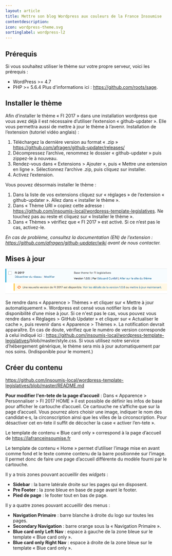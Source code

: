 ```yaml
---
layout: article
title: Mettre son blog Wordpress aux couleurs de la France Insoumise
contentdescription:
icon: wordpress-theme.svg
sortinglabel: wordpress-l2
---
```


## Prérequis

Si vous souhaitez utiliser le thème sur votre propre serveur, voici les prérequis :
- WordPress >= 4.7
- PHP >= 5.6.4
Plus d'informations ici : https://github.com/roots/sage. 


## Installer le thème

Afin d’installer le thème « FI 2017 » dans une installation wordpress que vous avez déjà il est nécessaire d’utiliser l’extension « github-updater ». Elle vous permettra aussi de mettre à jour le thème à l’avenir.
Installation de l’extension (tutoriel vidéo anglais) :
1. Téléchargez la dernière version au format « .zip » <https://github.com/afragen/github-updater/releases/>
2. Décompressez l’archive, renommez le dossier « github-updater » puis zippez-le à nouveau.
3. Rendez-vous dans  « Extensions > Ajouter », puis « Mettre une extension en ligne ». Sélectionnez l’archive .zip, puis cliquez sur installer.
4. Activez l’extension.

Vous pouvez désormais installer le thème :
1. Dans la liste de vos extensions cliquez sur « réglages » de l’extension « github-updater ». Allez dans « installer le thème ».
2. Dans « Thème URI » copiez cette adresse : <https://github.com/insoumis-local/wordpress-template-legislatives>. Ne touchez pas au reste et cliquez sur « Installer le thème ».
3. Dans « Thèmes » vérifiez que « FI 2017 » est activé. Si ce n’est pas le cas, activez-le. 

*En cas de problème, consultez la documentation (EN) de l’extension : <https://github.com/afragen/github-updater/wiki> avant de nous contacter.*

## Mises à jour

![Mise à jour du thème](/assets/images/screenshots/majtheme.png)

Se rendre dans « Apparence > Thèmes » et cliquer sur « Mettre à jour automatiquement ».  Wordpress est censé vous notifier lors de la disponibilité d’une mise à jour. Si ce n'est pas le cas, vous pouvez vous rendre dans « Réglages > GitHub Updater » et cliquer sur « Actualiser le cache », puis revenir dans « Apparence > Thèmes ». La notification devrait apparaître. En cas de doute, vérifiez que le numéro de version corresponde à celui indiqué ici : <https://github.com/insoumis-local/wordpress-template-legislatives>/blob/master/style.css. 
Si vous utilisez notre service d’hébergement générique, le thème sera mis à jour automatiquement par nos soins. (Indisponible pour le moment.)


## Créer du contenu

<https://github.com/insoumis-local/wordpress-template-legislatives/blob/master/README.md> 

**Pour modifier l'en-tete de la page d’accueil** : Dans « Apparence > Personnaliser > FI 2017 HOME » il est possible de définir les infos de base pour afficher le cartouche d’accueil. Ce cartouche ne s’affiche que sur la page d’accueil. Vous pourrez alors choisir une image, indiquer le nom des candidat·e·s, la circonscription ainsi que les villes de la circonscription. Pour désactiver cet en-tete il suffit de décocher la case « activer l’en-tete ». 

Le template de contenu « Blue card only » correspond à la page d’accueil de <https://lafranceinsoumise.fr>
 
Le template de contenu « Home » permet d’utiliser l’image mise en avant comme fond et le texte comme contenu de la barre positionnée sur l’image. Il permet donc de faire une page d’accueil différente du modèle fourni par le cartouche.

Il y a trois zones pouvant accueillir des *widgets* :

- **Sidebar** : la barre latérale droite sur les pages qui en disposent.
- **Pre Footer** : la zone bleue en base de page avant le footer.
- **Pied de page** : le footer tout en bas de page.

Il y a quatre zones pouvant accueillir des menus :

- **Navigation Primaire** : barre blanche à droite du logo sur toutes les pages.
- **Secondary Navigation** : barre orange sous la « Navigation Primaire ».
- **Blue card only Left Nav** : espace à gauche de la zone bleue sur le template « Blue card only ».
- **Blue card only Right Nav** : espace à droite de la zone bleue sur le template « Blue card only ».

